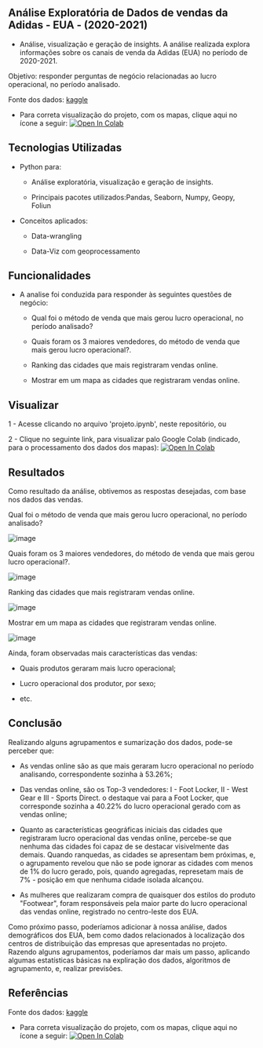 ## Análise Exploratória de Dados de vendas da Adidas - EUA - (2020-2021)

- Análise, visualização e geração de insights. A análise realizada explora informações sobre os canais de venda da Adidas (EUA) no período de 2020-2021.

  
Objetivo: responder perguntas de negócio relacionadas ao lucro operacional, no período analisado.


Fonte dos dados: [kaggle](https://www.kaggle.com/datasets/heemalichaudhari/adidas-sales-dataset)

  - Para correta visualização do projeto, com os mapas, clique aqui no ícone a seguir: 
[![Open In Colab](https://colab.research.google.com/assets/colab-badge.svg)](https://colab.research.google.com/github/Fagner608/adidas_sales_analytics/blob/main/projeto.ipynb)


## Tecnologias Utilizadas


- Python para:

  * Análise exploratória, visualização e geração de insights.
  
  * Principais pacotes utilizados:Pandas, Seaborn, Numpy, Geopy, Foliun
  

- Conceitos aplicados:

  * Data-wrangling
  
  * Data-Viz com geoprocessamento
  
## Funcionalidades

- A analise foi conduzida para responder às seguintes questões de negócio:

  * Qual foi o método de venda que mais gerou lucro operacional, no período analisado?
  
  * Quais foram os 3 maiores vendedores, do método de venda que mais gerou lucro operacional?.
  
  * Ranking das cidades que mais registraram vendas online.
  
  * Mostrar em um mapa as cidades que registraram vendas online.

## Visualizar

1 - Acesse clicando no arquivo 'projeto.ipynb', neste repositório, ou

2 - Clique no seguinte link, para visualizar palo Google Colab (indicado, para o processamento dos dados dos mapas): [![Open In Colab](https://colab.research.google.com/assets/colab-badge.svg)](https://colab.research.google.com/github/Fagner608/adidas_sales_analytics/blob/main/projeto.ipynb)

## Resultados

Como resultado da análise, obtivemos as respostas desejadas, com base nos dados das vendas.


Qual foi o método de venda que mais gerou lucro operacional, no período analisado?


![image](https://user-images.githubusercontent.com/96034581/216680936-7a7f92de-9e9a-4543-b05b-823557efd265.png)

Quais foram os 3 maiores vendedores, do método de venda que mais gerou lucro operacional?.


![image](https://user-images.githubusercontent.com/96034581/216681072-dde2af0d-a166-4514-8252-b4d21f4ed53e.png)

Ranking das cidades que mais registraram vendas online.


![image](https://user-images.githubusercontent.com/96034581/216681184-ee809e0d-c6c0-4b68-8d52-7340f6f3f9bb.png)

Mostrar em um mapa as cidades que registraram vendas online.


![image](https://user-images.githubusercontent.com/96034581/216681286-e0c18e87-2d6e-4864-91ed-9152ce01a1b5.png)

Ainda, foram observadas mais características das vendas:

  - Quais produtos geraram mais lucro operacional;
  
  - Lucro operacional dos produtor, por sexo;
  
  - etc.

## Conclusão


Realizando alguns agrupamentos e sumarização dos dados, pode-se perceber que:


 - As vendas online são as que mais geraram lucro operacional no período analisando, correspondente sozinha à 53.26%;
 
 - Das vendas online, são os Top-3 vendedores: I - Foot Locker, II - West Gear e III - Sports Direct. o destaque vai para a Foot Locker, que corresponde sozinha a 40.22% do lucro operacional gerado com as vendas online;
 
 - Quanto as características geográficas iniciais das cidades que registraram lucro operacional das vendas online, percebe-se que nenhuma das cidades foi capaz de se destacar visivelmente das demais. Quando ranquedas, as cidades se apresentam bem próximas, e, o agrupamento revelou que não se pode ignorar as cidades com menos de 1% do lucro gerado, pois, quando agregadas, represetam mais de 7% - posição em que nenhuma cidade isolada alcançou.
 
 - As mulheres que realizaram compra de quaisquer dos estilos do produto "Footwear", foram responsáveis pela maior parte do lucro operacional das vendas online, registrado no centro-leste dos EUA.


Como próximo passo, poderíamos adicionar à nossa análise, dados demográficos dos EUA, bem como dados relacionados à localização dos centros de distribuição das empresas que apresentadas no projeto. Razendo alguns agrupamentos, poderíamos dar mais um passo, aplicando algumas estatísticas básicas na expliração dos dados, algoritmos de agrupamento, e, realizar previsões.


## Referências


Fonte dos dados: [kaggle](https://www.kaggle.com/datasets/heemalichaudhari/adidas-sales-dataset)

  - Para correta visualização do projeto, com os mapas, clique aqui no ícone a seguir: 
[![Open In Colab](https://colab.research.google.com/assets/colab-badge.svg)](https://colab.research.google.com/github/Fagner608/adidas_sales_analytics/blob/main/projeto.ipynb)


